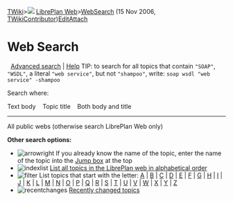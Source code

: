 [TWiki](/twiki/Main/WebHome)&gt;![](/twiki/TWiki/TWikiDocGraphics/web-bg-small.gif) [LibrePlan Web](/twiki/LibrePlan/WebHome)&gt;[WebSearch](http://wiki.libreplan-enterprise.com/twiki/LibrePlan/WebSearch "Topic revision: 4 (15 Nov 2006 - 19:43:52)") (15 Nov 2006, [TWikiContributor](/twiki/Main/TWikiContributor))[Edit](http://wiki.libreplan-enterprise.com/twiki/bin/edit/LibrePlan/WebSearch?t=1520337986 "Edit this topic text")[Attach](/twiki/bin/attach/LibrePlan/WebSearch "Attach an image or document to this topic")

 Web Search
========================================



  [Advanced search](http://wiki.libreplan-enterprise.com/twiki/LibrePlan/WebSearchAdvanced?search=;type=word;scope=;web=;nosearch=) | [Help](/twiki/TWiki/SearchHelp) TIP: to search for all topics that contain `"SOAP"`, `"WSDL"`, a literal `"web service"`, but not `"shampoo"`, write: `soap wsdl "web service" -shampoo`

Search where:

Text body    Topic title    Both body and title

------------------------------------------------------------------------

All public webs (otherwise search LibrePlan Web only)

**Other search options:**

-   ![arrowright](/twiki/TWiki/TWikiDocGraphics/arrowright.gif) If you already know the name of the topic, enter the name of the topic into the [Jump box](/twiki/TWiki/GoBox) at the top
-   ![indexlist](/twiki/TWiki/TWikiDocGraphics/indexlist.gif) [List all topics in the LibrePlan web in alphabetical order](/twiki/bin/search/LibrePlan/?scope=topic&regex=on&search=\.*)
-   ![filter](/twiki/TWiki/TWikiDocGraphics/filter.gif) List topics that start with the letter: [A](/twiki/bin/search/LibrePlan/?scope=topic&regex=on&search=%5Ea) | [B](/twiki/bin/search/LibrePlan/?scope=topic&regex=on&search=%5Eb) | [C](/twiki/bin/search/LibrePlan/?scope=topic&regex=on&search=%5Ec) | [D](/twiki/bin/search/LibrePlan/?scope=topic&regex=on&search=%5Ed) | [E](/twiki/bin/search/LibrePlan/?scope=topic&regex=on&search=%5Ee) | [F](/twiki/bin/search/LibrePlan/?scope=topic&regex=on&search=%5Ef) | [G](/twiki/bin/search/LibrePlan/?scope=topic&regex=on&search=%5Eg) | [H](/twiki/bin/search/LibrePlan/?scope=topic&regex=on&search=%5Eh) | [I](/twiki/bin/search/LibrePlan/?scope=topic&regex=on&search=%5Ei) | [J](/twiki/bin/search/LibrePlan/?scope=topic&regex=on&search=%5Ej) | [K](/twiki/bin/search/LibrePlan/?scope=topic&regex=on&search=%5Ek) | [L](/twiki/bin/search/LibrePlan/?scope=topic&regex=on&search=%5El) | [M](/twiki/bin/search/LibrePlan/?scope=topic&regex=on&search=%5Em) | [N](/twiki/bin/search/LibrePlan/?scope=topic&regex=on&search=%5En) | [O](/twiki/bin/search/LibrePlan/?scope=topic&regex=on&search=%5Eo) | [P](/twiki/bin/search/LibrePlan/?scope=topic&regex=on&search=%5Ep) | [Q](/twiki/bin/search/LibrePlan/?scope=topic&regex=on&search=%5Eq) | [R](/twiki/bin/search/LibrePlan/?scope=topic&regex=on&search=%5Er) | [S](/twiki/bin/search/LibrePlan/?scope=topic&regex=on&search=%5Es) | [T](/twiki/bin/search/LibrePlan/?scope=topic&regex=on&search=%5Et) | [U](/twiki/bin/search/LibrePlan/?scope=topic&regex=on&search=%5Eu) | [V](/twiki/bin/search/LibrePlan/?scope=topic&regex=on&search=%5Ev) | [W](/twiki/bin/search/LibrePlan/?scope=topic&regex=on&search=%5Ew) | [X](/twiki/bin/search/LibrePlan/?scope=topic&regex=on&search=%5Ex) | [Y](/twiki/bin/search/LibrePlan/?scope=topic&regex=on&search=%5Ey) | [Z](/twiki/bin/search/LibrePlan/?scope=topic&regex=on&search=%5Ez)
-   ![recentchanges](/twiki/TWiki/TWikiDocGraphics/recentchanges.gif) [Recently changed topics](/twiki/LibrePlan/WebChanges)

